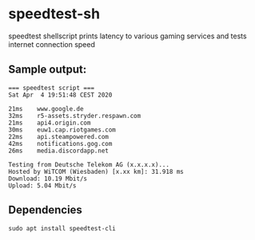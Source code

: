 # speedtest-sh
speedtest shellscript prints latency to various gaming services and tests internet connection speed

## Sample output:
```
=== speedtest script ===
Sat Apr  4 19:51:48 CEST 2020

21ms    www.google.de
32ms    r5-assets.stryder.respawn.com
21ms    api4.origin.com
30ms    euw1.cap.riotgames.com
22ms    api.steampowered.com
42ms    notifications.gog.com
26ms    media.discordapp.net

Testing from Deutsche Telekom AG (x.x.x.x)...
Hosted by WiTCOM (Wiesbaden) [x.xx km]: 31.918 ms
Download: 10.19 Mbit/s
Upload: 5.04 Mbit/s
```
## Dependencies
```
sudo apt install speedtest-cli
```
